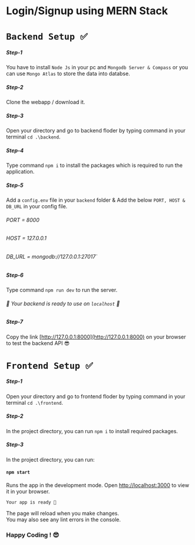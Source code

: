 # Login/Signup using MERN Stack

# `Backend Setup ✅`

##### Step-1

You have to install `Node Js` in your pc and `Mongodb Server & Compass` or you can use `Mongo Atlas` to store 
the data into databse.

##### Step-2
Clone the webapp / download it.

##### Step-3
Open your directory and go to backend floder by typing command in your terminal `cd .\backend`.

##### Step-4
Type command `npm i` to install the packages which is required to run the application.

##### Step-5
Add a `config.env` file in your `backend` folder & Add the below `PORT, HOST & DB_URL` in your config file.

###### PORT = 8000
###### HOST = 127.0.0.1
###### DB_URL = mongodb://127.0.0.1:27017`

##### Step-6
Type command `npm run dev` to run the server.

###### 🥳 Your backend is ready to use on `localhost` 🥳

##### Step-7

Copy the link [http://127.0.0.1:8000](http://127.0.0.1:8000) on your browser to test the backend API 😎


# `Frontend Setup ✅`

##### Step-1
Open your directory and go to frontend floder by typing command in your terminal `cd .\frontend`.

##### Step-2
In the project directory, you can run `npm i` to install required packages.

##### Step-3
In the project directory, you can run:

#### `npm start`

Runs the app in the development mode.
Open [http://localhost:3000](http://localhost:3000) to view it in your browser.

`Your app is ready 🥳`

The page will reload when you make changes.\
You may also see any lint errors in the console.


### Happy Coding ! 😎
